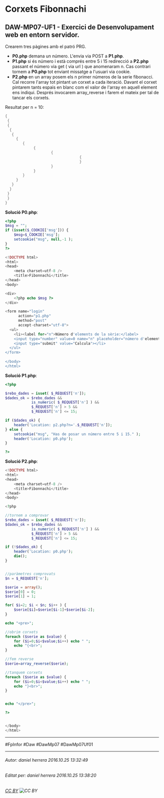 # Corxets Fibonnachi
## DAW-MP07-UF1 - Exercici de Desenvolupament web en entorn servidor.
Crearem tres pàgines amb el patró PRG.

* **P0.php** demana un número. L'envia via POST a **P1.php**.
* **P1.php** si és número i està comprés entre 5 i 15 redirecció a **P2.php** passant el número via get ( via url ) que anomenaram n. Cas contrari tornem a **P0.php** tot enviant missatge a l'usuari via cookie.
* **P2.php** en un array posem els n primer números de la serie fibonacci. Cal recorre l'array tot pintant un corxet a cada iteració. Davant el corxet pintarem tants espais en blanc com el valor de l'array en aquell element ens indiqui. Després invocarem array_reverse i farem el mateix per tal de tancar els corxets.

Resultat per n = 10:

```java
{
 {
 {
  {
   {
     {
        {
             {
                     {
                                  {
                                  }
                     }
             }
        }
     }
   }
  }
 }
 }
}
```


**Solució P0.php**:

```php
<?php
$msg = "";
if (isset($_COOKIE['msg'])) {
    $msg=$_COOKIE['msg'];
    setcookie("msg", null,-1 );
}
?>

<!DOCTYPE html>
<html>
<head>
	<meta charset=utf-8 />
	<title>Fibonnachi</title>
</head>
<body>

<div>
    <?php echo $msg ?>
</div>

<form name="login" 
      action="p1.php" 
      method="post" 
      accept-charset="utf-8">
  <ul>
    <li><label for="n">Número d'elements de la sèrie:</label>
    <input type="number" value=0 name="n" placeholder="número d'elements" required></li>
    <input type="submit" value="Calcula"></li>
  </ul>
</form>   
 
</body>
</html>
```


**Solució P1.php**:

```php    
<?php

$rebo_dades = isset( $_REQUEST['n']);
$dades_ok = $rebo_dades &&
            is_numeric( $_REQUEST['n'] ) &&
            $_REQUEST['n'] > 5 &&
            $_REQUEST['n'] <= 15;

if ($dades_ok) {
    header('Location: p2.php?n='.$_REQUEST['n']);
} else {
    setcookie("msg", "Has de posar un número entre 5 i 15." );
    header('Location: p0.php');
}

?>    
```


**Solució P2.php**:

```php  
<!DOCTYPE html>
<html>
<head>
	<meta charset=utf-8 />
	<title>Fibonnachi</title>
</head>
<body>

<?php

//tornem a comprovar
$rebo_dades = isset( $_REQUEST['n']);
$dades_ok = $rebo_dades &&
            is_numeric( $_REQUEST['n'] ) &&
            $_REQUEST['n'] > 5 &&
            $_REQUEST['n'] <= 15;

if (!$dades_ok) {
    header('Location: p0.php');
    die();
}


//paràmetres comprovats
$n = $_REQUEST['n'];

$serie = array();
$serie[0] = 0; 
$serie[1] = 1;

for( $i=2; $i < $n; $i++ ) {
    $serie[$i]=$serie[$i-1]+$serie[$i-2];
}

echo "<pre>";

//obrim corxets
foreach ($serie as $value) {
    for ($i=0;$i<$value;$i++) echo " ";
    echo "{<br>";
}

//fem reverse
$serie=array_reverse($serie);

//tanquem corxets
foreach ($serie as $value) {
    for ($i=0;$i<$value;$i++) echo " ";
    echo "}<br>";
}


echo "</pre>";

?>


</body>
</html>
```

---

#FpInfor #Daw #DawMp07 #DawMp07Uf01

---

###### Autor: daniel herrera 2016.10.25 13:32:49
###### Editat per: daniel herrera 2016.10.25 13:38:20
###### [CC BY](https://creativecommons.org/licenses/by/4.0/) ![CC BY](https://licensebuttons.net/l/by/3.0/80x15.png)
